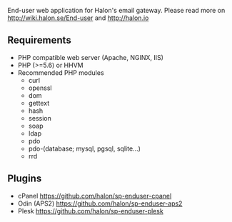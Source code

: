 End-user web application for Halon's email gateway. Please read more on http://wiki.halon.se/End-user and http://halon.io

Requirements
------------
* PHP compatible web server (Apache, NGINX, IIS)
* PHP (>=5.6) or HHVM
* Recommended PHP modules
    * curl
    * openssl
    * dom
    * gettext
    * hash
    * session
    * soap
    * ldap
    * pdo
    * pdo-(database; mysql, pgsql, sqlite...)
    * rrd

Plugins
-------
* cPanel https://github.com/halon/sp-enduser-cpanel
* Odin (APS2) https://github.com/halon/sp-enduser-aps2
* Plesk https://github.com/halon/sp-enduser-plesk

